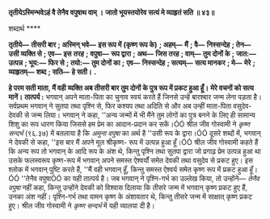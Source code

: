 **तृतीयेऽस्मिन्भवेऽहं वै तेनैव वपुषाथ वाम् ।** **जातो भूयस्तयोरेव सत्यं मे व्याहृतं सति ॥ ४३॥** 

शब्दार्थ **** 

**तृतीये—** **तीसरी बार** **; अस्मिन् भवे—** **इस रूप में (कृष्ण रूप के)** **; अहम्—** **मैं** **; वै—** **निस्सन्देह** **; तेन—** **उसी व्यक्ति से** **; एव—** **इस** **तरह** **; वपुषा—** **रूप द्वारा** **; अथ—** **जिस तरह** **; वाम्—** **तुम दोनों के** **; जात:—** **उत्पन्न** **; भूय:—** **फिर से** **; तयो:—** **तुम दोनों का** **;** **एव—** **निस्सन्देह** **; सत्यम्—** **सत्य मानकर** **; मे—** **मेरे** **; व्याहृतम्—** **शब्द** **; सति—** **हे सती।** **.** 

**हे परम सती माता, मैं वही व्यक्ति अब तीसरी बार तुम दोनों के पुत्र रूप में प्रकट हुआ हूँ।** **मेरे वचनों को सत्य मानें।** **तात्पर्य :** भगवान् अपने माता-पिता का चुनाव स्वयं करते हैं जिनसे उन्हें बारश्बार जन्म लेना पड़ता है। सर्वप्रथम भगवान् ने सुतपा तथा पृश्नि से, फिर कश्यप तथा अदिति से और अब उन्हीं माता-पिता वसुदेव-देवकी से जन्म लिया। भगवान् ने कहा, ''अन्य जन्मों में भी मैंने तुम लोगों का पुत्र बनने के लिए ही सामान्य शिशु का रूप धारण किया जिससे हम प्रेम का आदान-प्रदान कर सकें।ÓÓ श्रील जीव गोस्वामी ने *कृष्ण सन्दर्भ* (९६.३७) में बतलाया है कि *अमुना वपुषा* का अर्थ है ''उसी रूप के द्वारा।ÓÓ दूसरे शब्दों में, भगवान् ने देवकी से कहा, ''इस बार मैं अपने मूल श्रीकृष्ण- रूप में उत्पन्न हुआ हूँ।ÓÓ श्रील जीव गोस्वामी कहते हैं कि अन्य रूप तो भगवान् के आदि रूप के अंश थे, किन्तु पृश्नि तथा सुतपा द्वारा जो प्रगाढ़ प्रेम उत्पन्न हुआ था उसके फलस्वरूप कृष्ण-रूप में भगवान् अपने समस्त ऐश्वर्यों समेत देवकी तथा वसुदेव से प्रकट हुए। इस श्लोक में भगवान् पुष्टि करते हैं, ''मैं वही भगवान् हूँ, किन्तु समस्त ऐश्वर्य समेत कृष्ण रूप में प्रकट हुआ हूँ।ÓÓ ''तेनैव वपुषाÓÓ का यही तात्पर्य है। जब भगवान् ने पृश्नि-गर्भ का उल्लेख किया, तो उन्होंने— *तेनैव वपुषा* नहीं कहा, किन्तु उन्होंने देवकी को विश्वास दिलाया कि तीसरे जन्म में भगवान् कृष्ण प्रकट हुए हैं, उनका अंश नहीं। पृश्नि-गर्भ तथा वामन कृष्ण के अंशावतार थे, किन्तु तीसरे जन्म में साक्षात् कृष्ण प्रकट हुए। श्रील जीव गोस्वामी ने *कृष्ण सन्दर्भ* में यही व्यालया दी है।  
